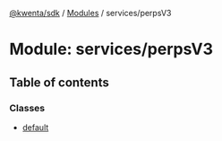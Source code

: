 [@kwenta/sdk](../README.md) / [Modules](../modules.md) / services/perpsV3

# Module: services/perpsV3

## Table of contents

### Classes

- [default](../classes/services_perpsV3.default.md)
